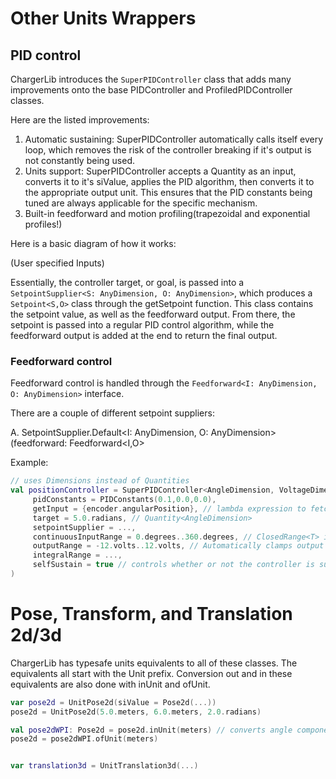 # Other Units Wrappers

## PID control

ChargerLib introduces the ```SuperPIDController``` class that adds many improvements onto the base PIDController and ProfiledPIDController classes.

Here are the listed improvements:
1. Automatic sustaining: SuperPIDController automatically calls itself every loop, which removes the risk of the controller breaking if it's output is not constantly being used.
2. Units support: SuperPIDController accepts a Quantity as an input, converts it to it's siValue, applies the PID algorithm, then converts it to the appropriate output unit. This ensures that the PID constants being tuned are always applicable for the specific mechanism.
3. Built-in feedforward and motion profiling(trapezoidal and exponential profiles!)

Here is a basic diagram of how it works:

(User specified Inputs)



Essentially, the controller target, or goal, is passed into a ```SetpointSupplier<S: AnyDimension, O: AnyDimension>```, which produces a ```Setpoint<S,O>``` class through the getSetpoint function. This class contains the setpoint value, as well as the feedforward output. From there, the setpoint is passed into a regular PID control algorithm, while the feedforward output is added at the end to return the final output.

### Feedforward control

Feedforward control is handled through the ```Feedforward<I: AnyDimension, O: AnyDimension>``` interface.


There are a couple of different setpoint suppliers:

A. SetpointSupplier.Default<I: AnyDimension, O: AnyDimension>(feedforward: Feedforward<I,O>


Example:

```kotlin
// uses Dimensions instead of Quantities
val positionController = SuperPIDController<AngleDimension, VoltageDimension>(
     pidConstants = PIDConstants(0.1,0.0,0.0),
     getInput = {encoder.angularPosition}, // lambda expression to fetch input; Quantity<AngleDimension> supplying function
     target = 5.0.radians, // Quantity<AngleDimension>
     setpointSupplier = ...,
     continuousInputRange = 0.degrees..360.degrees, // ClosedRange<T> is part of kotlin native; by default null
     outputRange = -12.volts..12.volts, // Automatically clamps output based off another ClosedRange; -infinity to infinity by default
     integralRange = ...,
     selfSustain = true // controls whether or not the controller is sustained every loop; defaults to false!
)

```

# Pose, Transform, and Translation 2d/3d

ChargerLib has typesafe units equivalents to all of these classes. The equivalents all start with the Unit prefix.
Conversion out and in these equivalents are also done with inUnit and ofUnit.

```kotlin
var pose2d = UnitPose2d(siValue = Pose2d(...))
pose2d = UnitPose2d(5.0.meters, 6.0.meters, 2.0.radians)

val pose2dWPI: Pose2d = pose2d.inUnit(meters) // converts angle component to Rotation2d, which itself is a typesafe system of measure
pose2d = pose2dWPI.ofUnit(meters)


var translation3d = UnitTranslation3d(...)
```
